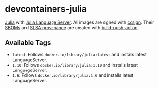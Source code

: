 # devcontainers-julia

[Julia](https://julialang.org/) with [Julia Language Server](https://github.com/julia-vscode/LanguageServer.jl). All images
are signed with [cosign](https://github.com/sigstore/cosign). Their [SBOMs](https://ntia.gov/page/software-bill-materials)
and [SLSA provenance](https://slsa.dev/provenance/) are created with [build-push-action](https://github.com/docker/build-push-action).

## Available Tags

- `latest`: Follows `docker.io/library/julia:latest` and installs latest LanguageServer.
- `1.10`: Follows `docker.io/library/julia:1.10` and installs latest LanguageServer.
- `1.6`: Follows `docker.io/library/julia:1.6` and installs latest LanguageServer.
